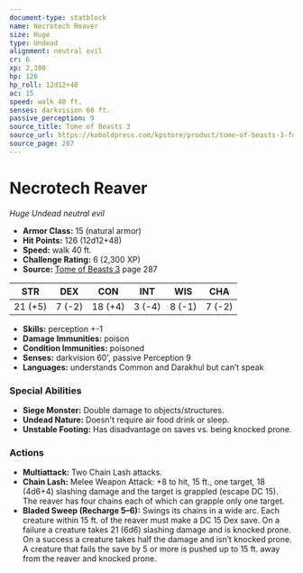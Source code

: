 ```yaml
---
document-type: statblock
name: Necrotech Reaver
size: Huge
type: Undead
alignment: neutral evil
cr: 6
xp: 2,300
hp: 126
hp_roll: 12d12+48
ac: 15
speed: walk 40 ft.
senses: darkvision 60 ft. 
passive_perception: 9
source_title: Tome of Beasts 3
source_url: https://koboldpress.com/kpstore/product/tome-of-beasts-3-for-5th-edition/
source_page: 287
---
```


# Necrotech Reaver

*Huge* *Undead* *neutral evil*

- **Armor Class:** 15 (natural armor)
- **Hit Points:** 126 (12d12+48)
- **Speed:** walk 40 ft.
- **Challenge Rating:** 6 (2,300 XP)
- **Source:** [Tome of Beasts 3](https://koboldpress.com/kpstore/product/tome-of-beasts-3-for-5th-edition/) page 287

| STR | DEX | CON | INT | WIS | CHA |
| --- | --- | --- | --- | --- | --- |
| 21 (+5) | 7 (-2) | 18 (+4) | 3 (-4) | 8 (-1) | 7 (-2) |

- **Skills:** perception +-1
- **Damage Immunities:** poison
- **Condition Immunities:** poisoned
- **Senses:** darkvision 60', passive Perception 9
- **Languages:** understands Common and Darakhul but can’t speak

### Special Abilities

- **Siege Monster:** Double damage to objects/structures.
- **Undead Nature:** Doesn't require air food drink or sleep.
- **Unstable Footing:** Has disadvantage on saves vs. being knocked prone.

### Actions

- **Multiattack:** Two Chain Lash attacks.
- **Chain Lash:** Melee Weapon Attack: +8 to hit, 15 ft., one target, 18 (4d6+4) slashing damage and the target is grappled (escape DC 15). The reaver has four chains each of which can grapple only one target.
- **Bladed Sweep (Recharge 5–6):** Swings its chains in a wide arc. Each creature within 15 ft. of the reaver must make a DC 15 Dex save. On a failure a creature takes 21 (6d6) slashing damage and is knocked prone. On a success a creature takes half the damage and isn’t knocked prone. A creature that fails the save by 5 or more is pushed up to 15 ft. away from the reaver and knocked prone.
